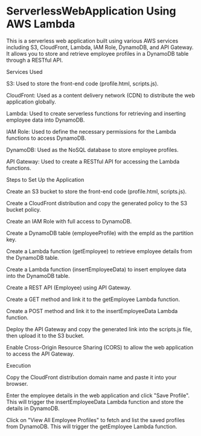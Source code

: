 # ServerlessWebApplication Using AWS Lambda

This is a serverless web application built using various AWS services including S3, CloudFront, Lambda, IAM Role, DynamoDB, and API Gateway. It allows you to store and retrieve employee profiles in a DynamoDB table through a RESTful API.

Services Used

S3: Used to store the front-end code (profile.html, scripts.js).

CloudFront: Used as a content delivery network (CDN) to distribute the web application globally.

Lambda: Used to create serverless functions for retrieving and inserting employee data into DynamoDB.

IAM Role: Used to define the necessary permissions for the Lambda functions to access DynamoDB.

DynamoDB: Used as the NoSQL database to store employee profiles.

API Gateway: Used to create a RESTful API for accessing the Lambda functions.

Steps to Set Up the Application

Create an S3 bucket to store the front-end code (profile.html, scripts.js).

Create a CloudFront distribution and copy the generated policy to the S3 bucket policy.

Create an IAM Role with full access to DynamoDB.

Create a DynamoDB table (employeeProfile) with the empId as the partition key.

Create a Lambda function (getEmployee) to retrieve employee details from the DynamoDB table.

Create a Lambda function (insertEmployeeData) to insert employee data into the DynamoDB table.

Create a REST API (Employee) using API Gateway.

Create a GET method and link it to the getEmployee Lambda function.

Create a POST method and link it to the insertEmployeeData Lambda function.

Deploy the API Gateway and copy the generated link into the scripts.js file, then upload it to the S3 bucket.

Enable Cross-Origin Resource Sharing (CORS) to allow the web application to access the API Gateway.

Execution

Copy the CloudFront distribution domain name and paste it into your browser.

Enter the employee details in the web application and click "Save Profile". This will trigger the insertEmployeeData Lambda function and store the details in DynamoDB.

Click on "View All Employee Profiles" to fetch and list the saved profiles from DynamoDB. This will trigger the getEmployee Lambda function.
